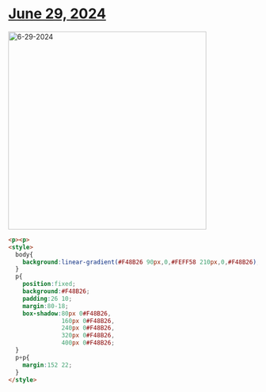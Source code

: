 # [June 29, 2024](https://cssbattle.dev/play/pOqAtr2UeRY6Eo1zEqv5)

<img src="https://firebasestorage.googleapis.com/v0/b/cssbattleapp.appspot.com/o/user%2Fummd3POvEDfFyeFvVdOMG3OOrwE2%2Ftargets%2Ftarget_QhVKBq4@2x.png?alt=media" width="400" alt="6-29-2024" />

```html
<p><p>
<style>
  body{
    background:linear-gradient(#F48B26 90px,0,#FEFF58 210px,0,#F48B26);
  }
  p{
    position:fixed;
    background:#F48B26;
    padding:26 10;
    margin:80-18;
    box-shadow:80px 0#F48B26,
               160px 0#F48B26,
               240px 0#F48B26,
               320px 0#F48B26,
               400px 0#F48B26;
  }
  p+p{
    margin:152 22;
  }
</style>
```
